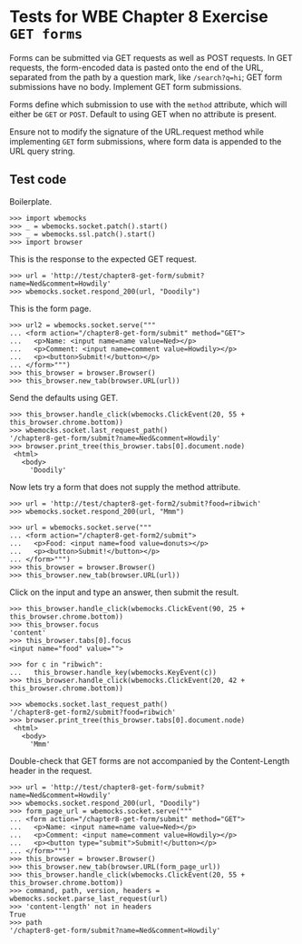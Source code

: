 Tests for WBE Chapter 8 Exercise `GET forms`
============================================

Forms can be submitted via GET requests as well as POST requests. In
GET requests, the form-encoded data is pasted onto the end of the URL,
separated from the path by a question mark, like `/search?q=hi`; GET
form submissions have no body. Implement GET form submissions.

Forms define which submission to use with the `method` attribute,
which will either be `GET` or `POST`. Default to using GET when no
attribute is present.

Ensure not to modify the signature of the URL.request method while 
implementing `GET` form submissions, where form data is appended to
the URL query string.

Test code
---------

Boilerplate.

    >>> import wbemocks
    >>> _ = wbemocks.socket.patch().start()
    >>> _ = wbemocks.ssl.patch().start()
    >>> import browser

This is the response to the expected GET request.

    >>> url = 'http://test/chapter8-get-form/submit?name=Ned&comment=Howdily'
    >>> wbemocks.socket.respond_200(url, "Doodily")

This is the form page.

    >>> url2 = wbemocks.socket.serve("""
    ... <form action="/chapter8-get-form/submit" method="GET">
    ...   <p>Name: <input name=name value=Ned></p>
    ...   <p>Comment: <input name=comment value=Howdily></p>
    ...   <p><button>Submit!</button></p>
    ... </form>""")
    >>> this_browser = browser.Browser()
    >>> this_browser.new_tab(browser.URL(url))

Send the defaults using GET.

    >>> this_browser.handle_click(wbemocks.ClickEvent(20, 55 + this_browser.chrome.bottom))
    >>> wbemocks.socket.last_request_path()
    '/chapter8-get-form/submit?name=Ned&comment=Howdily'
    >>> browser.print_tree(this_browser.tabs[0].document.node)
     <html>
       <body>
         'Doodily'

Now lets try a form that does not supply the method attribute.

    >>> url = 'http://test/chapter8-get-form2/submit?food=ribwich'
    >>> wbemocks.socket.respond_200(url, "Mmm")

    >>> url = wbemocks.socket.serve("""
    ... <form action="/chapter8-get-form2/submit">
    ...   <p>Food: <input name=food value=donuts></p>
    ...   <p><button>Submit!</button></p>
    ... </form>""")
    >>> this_browser = browser.Browser()
    >>> this_browser.new_tab(browser.URL(url))

Click on the input and type an answer, then submit the result.

    >>> this_browser.handle_click(wbemocks.ClickEvent(90, 25 + this_browser.chrome.bottom))
    >>> this_browser.focus
    'content'
    >>> this_browser.tabs[0].focus
    <input name="food" value="">

    >>> for c in "ribwich":
    ...   this_browser.handle_key(wbemocks.KeyEvent(c))
    >>> this_browser.handle_click(wbemocks.ClickEvent(20, 42 + this_browser.chrome.bottom))

    >>> wbemocks.socket.last_request_path()
    '/chapter8-get-form2/submit?food=ribwich'
    >>> browser.print_tree(this_browser.tabs[0].document.node)
     <html>
       <body>
         'Mmm'

Double-check that GET forms are not accompanied by the Content-Length header in the request.

    >>> url = 'http://test/chapter8-get-form/submit?name=Ned&comment=Howdily'
    >>> wbemocks.socket.respond_200(url, "Doodily")
    >>> form_page_url = wbemocks.socket.serve("""
    ... <form action="/chapter8-get-form/submit" method="GET">
    ...   <p>Name: <input name=name value=Ned></p>
    ...   <p>Comment: <input name=comment value=Howdily></p>
    ...   <p><button type="submit">Submit!</button></p>
    ... </form>""")
    >>> this_browser = browser.Browser()
    >>> this_browser.new_tab(browser.URL(form_page_url))
    >>> this_browser.handle_click(wbemocks.ClickEvent(20, 55 + this_browser.chrome.bottom))
    >>> command, path, version, headers = wbemocks.socket.parse_last_request(url)
    >>> 'content-length' not in headers
    True
    >>> path
    '/chapter8-get-form/submit?name=Ned&comment=Howdily'